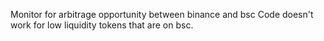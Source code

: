 Monitor for arbitrage opportunity between binance and bsc
Code doesn't work for low liquidity tokens that are on bsc. 
